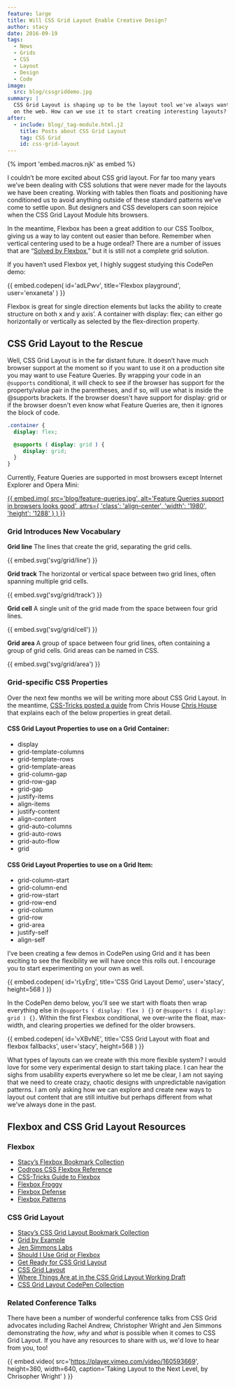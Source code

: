 ```yaml
---
feature: large
title: Will CSS Grid Layout Enable Creative Design?
author: stacy
date: 2016-09-19
tags:
  - News
  - Grids
  - CSS
  - Layout
  - Design
  - Code
image:
  src: blog/cssgriddemo.jpg
summary: |
  CSS Grid Layout is shaping up to be the layout tool we've always wanted
  on the web. How can we use it to start creating interesting layouts?
after:
  - include: blog/_tag-module.html.j2
    title: Posts about CSS Grid Layout
    tag: CSS Grid
    id: css-grid-layout
---
```


{% import 'embed.macros.njk' as embed %}

I couldn’t be more excited about CSS grid layout. For far too many years
we’ve been dealing with CSS solutions that were never made for the
layouts we have been creating. Working with tables then floats and
positioning have conditioned us to avoid anything outside of these
standard patterns we’ve come to settle upon. But designers and CSS
developers can soon rejoice when the CSS Grid Layout Module hits
browsers.

In the meantime, Flexbox has been a great addition to our CSS Toolbox,
giving us a way to lay content out easier than before. Remember when
vertical centering used to be a huge ordeal? There are a number of
issues that are “[Solved by Flexbox],” but it is still not a complete
grid solution.

If you haven’t used Flexbox yet, I highly suggest studying this CodePen
demo:

{{ embed.codepen(
  id='adLPwv',
  title='Flexbox playground',
  user='enxaneta'
) }}

Flexbox is great for single direction elements but lacks the ability to
create structure on both x and y axis’. A container with <span
class="title-ref">display: flex;</span> can either go horizontally or
vertically as selected by the flex-direction property.

[Solved by Flexbox]: https://philipwalton.github.io/solved-by-flexbox/

## CSS Grid Layout to the Rescue

Well, CSS Grid Layout is in the far distant future. It doesn’t have much
browser support at the moment so if you want to use it on a production
site you may want to use Feature Queries. By wrapping your code in an
`@supports` conditional, it will check to see if the browser has support
for the property/value pair in the parentheses, and if so, will use what
is inside the @supports brackets. If the browser doesn't have support
for <span class="title-ref">display: grid</span> or if the browser
doesn't even know what Feature Queries are, then it ignores the block of
code.

```scss
.container {
  display: flex;

  @supports ( display: grid ) {
     display: grid;
  }
}
```

Currently, Feature Queries are supported in most browsers except
Internet Explorer and Opera Mini:

[{{ embed.img(
  src='blog/feature-queries.jpg',
  alt='Feature Queries support in browsers looks good',
  attrs={
    'class': 'align-center',
    'width': '1980',
    'height': '1288'
  }
) }}](http://caniuse.com/#feat=css-featurequeries)

### Grid Introduces New Vocabulary

**Grid line**
The lines that create the grid, separating the grid cells.

{{ embed.svg('svg/grid/line') }}

**Grid track**
The horizontal or vertical space between two grid lines, often spanning
multiple grid cells.

{{ embed.svg('svg/grid/track') }}

**Grid cell**
A single unit of the grid made from the space between four grid lines.

{{ embed.svg('svg/grid/cell') }}

**Grid area**
A group of space between four grid lines, often containing a group of
grid cells. Grid areas can be named in CSS.

{{ embed.svg('svg/grid/area') }}

### Grid-specific CSS Properties

Over the next few months we will be writing more about CSS Grid Layout.
In the meantime, [CSS-Tricks posted a guide] from Chris House [Chris
House] that explains each of the below properties in great detail.

[CSS-Tricks posted a guide]: https://css-tricks.com/snippets/css/complete-guide-grid
[Chris House]: http://chris.house/blog/a-complete-guide-css-grid-layout/

#### CSS Grid Layout Properties to use on a Grid Container:

- display
- grid-template-columns
- grid-template-rows
- grid-template-areas
- grid-column-gap
- grid-row-gap
- grid-gap
- justify-items
- align-items
- justify-content
- align-content
- grid-auto-columns
- grid-auto-rows
- grid-auto-flow
- grid

#### CSS Grid Layout Properties to use on a Grid Item:

- grid-column-start
- grid-column-end
- grid-row-start
- grid-row-end
- grid-column
- grid-row
- grid-area
- justify-self
- align-self

I’ve been creating a few demos in CodePen using Grid and it has been
exciting to see the flexibility we will have once this rolls out. I
encourage you to start experimenting on your own as well.

{{ embed.codepen(
  id='rLyErg',
  title='CSS Grid Layout Demo',
  user='stacy',
  height=568
) }}

In the CodePen demo below, you'll see we start with floats then wrap
everything else in `@supports ( display: flex ) {}` or
`@supports ( display: grid ) {}`. Within the first Flexbox conditional,
we over-write the float, max-width, and clearing properties we defined
for the older browsers.

{{ embed.codepen(
  id='vXBvNE',
  title='CSS Grid Layout with float and flexbox fallbacks',
  user='stacy',
  height=568
) }}

What types of layouts can we create with this more flexible system? I
would love for some very experimental design to start taking place. I
can hear the sighs from usability experts everywhere so let me be clear,
I am not saying that we need to create crazy, chaotic designs with
unpredictable navigation patterns. I am only asking how we can explore
and create new ways to layout out content that are still intuitive but
perhaps different from what we've always done in the past.

## Flexbox and CSS Grid Layout Resources

### Flexbox

- [Stacy’s Flexbox Bookmark Collection]
- [Codrops CSS Flexbox Reference]
- [CSS-Tricks Guide to Flexbox]
- [Flexbox Froggy]
- [Flexbox Defense]
- [Flexbox Patterns]

[Stacy’s Flexbox Bookmark Collection]: https://raindrop.io/collection/1328630
[Codrops CSS Flexbox Reference]: http://tympanus.net/codrops/css_reference/flexbox/
[CSS-Tricks Guide to Flexbox]: https://css-tricks.com/snippets/css/a-guide-to-flexbox/
[Flexbox Froggy]: http://flexboxfroggy.com/
[Flexbox Defense]: http://www.flexboxdefense.com/
[Flexbox Patterns]: http://www.flexboxpatterns.com/home

### CSS Grid Layout

- [Stacy’s CSS Grid Layout Bookmark Collection]
- [Grid by Example]
- [Jen Simmons Labs]
- [Should I Use Grid or Flexbox]
- [Get Ready for CSS Grid Layout]
- [CSS Grid Layout]
- [Where Things Are at in the CSS Grid Layout Working Draft]
- [CSS Grid Layout CodePen Collection]

[Stacy’s CSS Grid Layout Bookmark Collection]: https://raindrop.io/collection/1295293
[Grid by Example]: http://gridbyexample.com/
[Jen Simmons Labs]: http://labs.jensimmons.com/
[Should I Use Grid or Flexbox]: https://www.rachelandrew.co.uk/archives/2016/03/30/should-i-use-grid-or-flexbox/
[Get Ready for CSS Grid Layout]: https://abookapart.com/products/get-ready-for-css-grid-layout
[CSS Grid Layout]: https://blogs.igalia.com/mrego/tag/css-grid-layout/
[Where Things Are at in the CSS Grid Layout Working Draft]: https://www.sitepoint.com/where-things-are-at-in-the-css-grid-layout-working-draft/
[CSS Grid Layout CodePen Collection]: http://codepen.io/collection/XRRJGq/

### Related Conference Talks

There have been a number of wonderful conference talks from CSS Grid
advocates including Rachel Andrew, Christopher Wright and Jen Simmons
demonstrating the *how*, *why* and *what* is possible when it comes to
CSS Grid Layout. If you have any resources to share with us, we'd love
to hear from you, too!

{{ embed.video(
  src='https://player.vimeo.com/video/160593669',
  height=360,
  width=640,
  caption='Taking Layout to the Next Level, by Chrisopher Wright'
) }}
